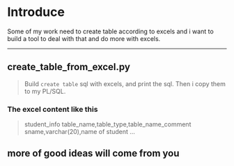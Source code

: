 # Introduce
Some of my work need to create table according to excels and i want to build a tool to deal with that and do more with excels.

---

## create_table_from_excel.py
> Build `create table` sql with excels, and print the sql.
> Then i copy them to my PL/SQL.

### The excel content like this
> student_info
> table_name,table_type,table_name_comment
> sname,varchar(20),name of student
> ...

## more of good ideas will come from you